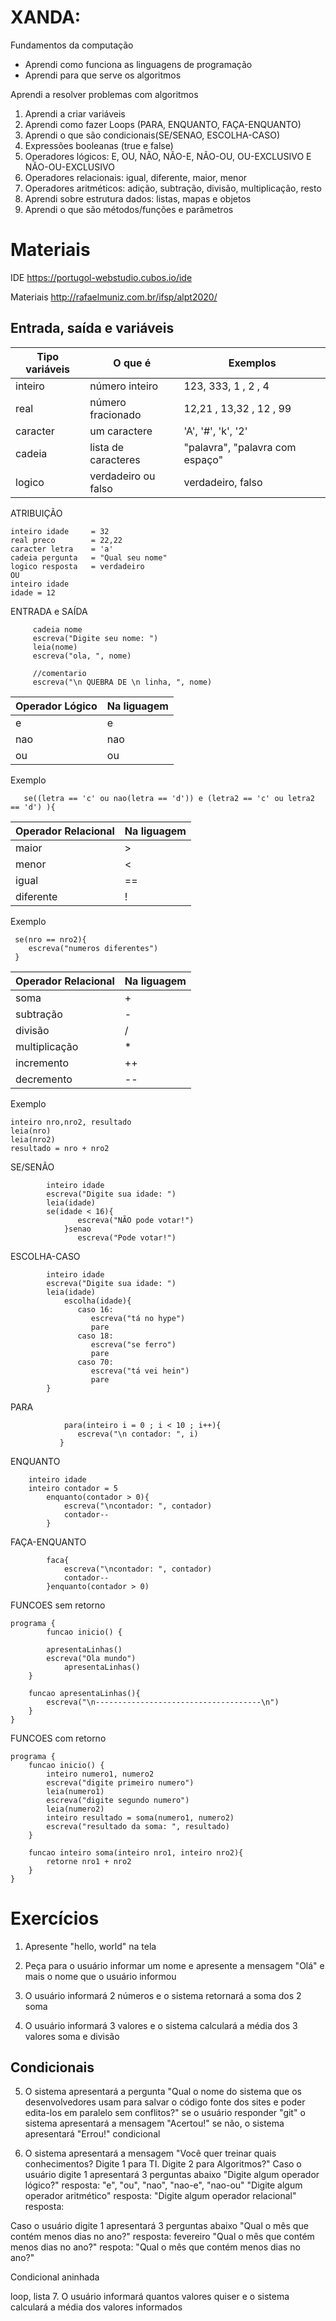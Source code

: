  # XANDA:
 Fundamentos da computação
  - Aprendi como funciona as linguagens de programação
  - Aprendi para que serve os algoritmos

Aprendi a resolver problemas com algoritmos
  1. Aprendi a criar variáveis
  2. Aprendi como fazer Loops (PARA, ENQUANTO, FAÇA-ENQUANTO)
  3. Aprendi o que são condicionais(SE/SENAO, ESCOLHA-CASO)
  4. Expressões booleanas (true e false)
  5. Operadores lógicos: E, OU, NÃO, NÃO-E, NÃO-OU, OU-EXCLUSIVO E NÃO-OU-EXCLUSIVO
  6. Operadores relacionais: igual, diferente, maior, menor
  7. Operadores aritméticos: adição, subtração, divisão, multiplicação, resto
  8. Aprendi sobre estrutura dados: listas, mapas e objetos
  9. Aprendi o que são métodos/funções e parâmetros
      
# Materiais
IDE
https://portugol-webstudio.cubos.io/ide

Materiais
http://rafaelmuniz.com.br/ifsp/alpt2020/


## Entrada, saída e variáveis

Tipo variáveis| O que é               | Exemplos
------------- | -------------         |  -------------
inteiro       | número inteiro        | 123, 333, 1 , 2 , 4 
real          | número fracionado     | 12,21 , 13,32 , 12 , 99
caracter      | um caractere          | 'A', '#', 'k', '2'
cadeia        | lista de caracteres   | "palavra", "palavra com espaço"
logico        | verdadeiro ou falso   |  verdadeiro, falso

ATRIBUIÇÃO
```
inteiro idade     = 32
real preco        = 22,22
caracter letra    = 'a'
cadeia pergunta   = "Qual seu nome"
logico resposta   = verdadeiro
OU
inteiro idade
idade = 12
```

ENTRADA e SAÍDA
```
     cadeia nome 
     escreva("Digite seu nome: ")
     leia(nome)
     escreva("ola, ", nome)
  
     //comentario
     escreva("\n QUEBRA DE \n linha, ", nome)
```


Operador Lógico | Na liguagem
-------------   | -------------       
e               | e
nao             | nao
ou              | ou

Exemplo
```
   se((letra == 'c' ou nao(letra == 'd')) e (letra2 == 'c' ou letra2 == 'd') ){
```


Operador Relacional | Na liguagem
-------------       | -------------       
maior               | >
menor               | <
igual               | ==
diferente           | !

Exemplo
```
 se(nro == nro2){ 
 	escreva("numeros diferentes")
 }
```


Operador Relacional  | Na liguagem
-------------        | -------------       
soma                 | +
subtração            | -
divisão              | /
multiplicação        | *
incremento           | ++
decremento           | --

Exemplo
```
inteiro nro,nro2, resultado
leia(nro)
leia(nro2)
resultado = nro + nro2
```

SE/SENÃO 
```
	    inteiro idade 
	    escreva("Digite sua idade: ")
	    leia(idade)
	    se(idade < 16){
               escreva("NÃO pode votar!")
            }senao
               escreva("Pode votar!")
```

ESCOLHA-CASO
```
	    inteiro idade 
	    escreva("Digite sua idade: ")
	    leia(idade)
            escolha(idade){
               caso 16:
                  escreva("tá no hype")
                  pare
               caso 18:
                  escreva("se ferro")
                  pare
               caso 70:
                  escreva("tá vei hein")
                  pare
        }
```

PARA
```	 
            para(inteiro i = 0 ; i < 10 ; i++){
               escreva("\n contador: ", i)
           }
```

ENQUANTO
```
	inteiro idade 
	inteiro contador = 5
        enquanto(contador > 0){
            escreva("\ncontador: ", contador)
            contador--
        }
```

FAÇA-ENQUANTO
```
        faca{
            escreva("\ncontador: ", contador)
            contador--
        }enquanto(contador > 0)
```

FUNCOES sem retorno
```
programa {
    	funcao inicio() {
	 
	    apresentaLinhas()
	    escreva("Ola mundo")
            apresentaLinhas()
	}

	funcao apresentaLinhas(){
	    escreva("\n-------------------------------------\n")
	}
}
```

FUNCOES com retorno 
```
programa {
	funcao inicio() {
	    inteiro numero1, numero2
	    escreva("digite primeiro numero")
	    leia(numero1)
	    escreva("digite segundo numero")
	    leia(numero2)
	    inteiro resultado = soma(numero1, numero2)
	    escreva("resultado da soma: ", resultado)
	}
	
	funcao inteiro soma(inteiro nro1, inteiro nro2){
	    retorne nro1 + nro2
	}
}
```


# Exercícios

1. Apresente "hello, world" na tela

2. Peça para o usuário informar um nome e apresente a mensagem "Olá" e mais o nome que o usuário informou

3. O usuário informará 2 números e o sistema retornará a soma dos 2
soma

4. O usuário informará 3 valores e o sistema calculará a média dos 3 valores
soma e divisão

##



## Condicionais
5. O sistema apresentará a pergunta "Qual o nome do sistema que os desenvolvedores usam para salvar o código fonte dos sites e poder edita-los em paralelo sem conflitos?" se o usuário responder "git" 
o sistema apresentará a mensagem "Acertou!" se não, o sistema apresentará "Errou!"
condicional


6. O sistema apresentará a mensagem "Você quer treinar quais conhecimentos?
Digite 1 para TI. 
Digite 2 para Algoritmos?"
Caso o usuário digite 1 apresentará 3 perguntas abaixo
"Digite algum operador lógico?" resposta: "e", "ou", "nao", "nao-e", "nao-ou"
"Digite algum operador aritmético" resposta: 
"Digite algum operador relacional" resposta: 

Caso o usuário digite 1 apresentará 3 perguntas abaixo
"Qual o mês que contém menos dias no ano?" resposta: fevereiro
"Qual o mês que contém menos dias no ano?" respota: 
"Qual o mês que contém menos dias no ano?"




Condicional aninhada

loop, lista
7. O usuário informará quantos valores quiser e o sistema calculará a média dos valores informados

















